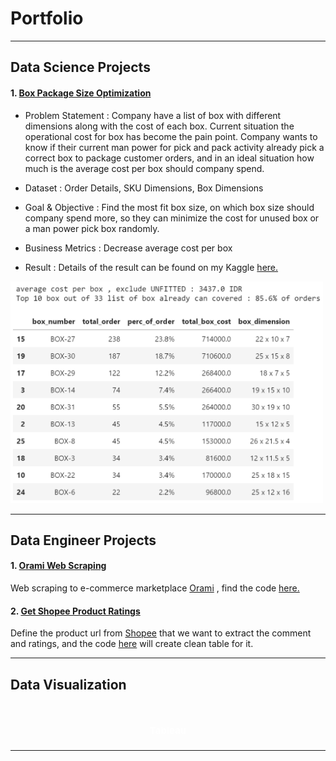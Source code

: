 # Portfolio
---
## Data Science Projects
#### 1. [Box Package Size Optimization](https://www.kaggle.com/code/anggoletomi/package-box-size-optimization)

- Problem Statement : Company have a list of box with different dimensions along with the cost of each box. Current situation the operational cost for box has become the pain point. Company wants to know if their current man power for pick and pack activity already pick a correct box to package customer orders, and in an ideal situation how much is the average cost per box should company spend.

- Dataset : Order Details, SKU Dimensions, Box Dimensions

- Goal & Objective : Find the most fit box size, on which box size should company spend more, so they can minimize the cost for unused box or a man power pick box randomly.

- Business Metrics : Decrease average cost per box

- Result : Details of the result can be found on my Kaggle [here.](https://www.kaggle.com/code/anggoletomi/package-box-size-optimization)
<img src="images/box_package_optimization_result.png?raw=true" width="500px"/>

---
## Data Engineer Projects

#### 1. [Orami Web Scraping](https://anggoletomi.github.io/orami_web_scraping/orami_web_scraping.html)

Web scraping to e-commerce marketplace [Orami](https://www.orami.co.id/) , find the code [here.](https://anggoletomi.github.io/orami_web_scraping/orami_web_scraping.html)

#### 2. [Get Shopee Product Ratings](https://anggoletomi.github.io/get_rating_shopee/get_rating_shopee.html)

Define the product url from [Shopee](https://shopee.co.id/) that we want to extract the comment and ratings, and the code [here](https://anggoletomi.github.io/get_rating_shopee/get_rating_shopee.html) will create clean table for it.

---
## Data Visualization
<h1 align="center"><span style="color:#FFFFFF;font-weight:700;font-size:15px">
    Tableau
</span></h1>


---

